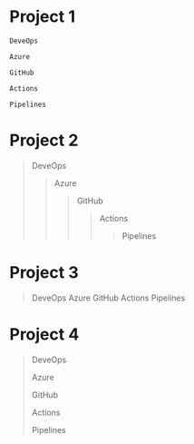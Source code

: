 # Project 1

>
    DeveOps
>
    Azure
>
    GitHub
>
    Actions
>
    Pipelines


# Project 2

> DeveOps
> > Azure
> > > GitHub
> > > > Actions
> > > > > Pipelines


# Project 3

> DeveOps
> Azure
> GitHub
> Actions
> Pipelines



# Project 4

> DeveOps
> 
> Azure
> 
> GitHub
> 
> Actions
> 
> Pipelines
>

